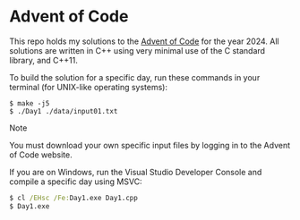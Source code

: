 # Advent of Code

This repo holds my solutions to the [Advent of Code](https://adventofcode.com/2024) for the year 2024.
All solutions are written in C++ using very minimal use of the C standard library, and C++11.

To build the solution for a specific day, run these commands in your terminal (for UNIX-like operating systems):

```console
$ make -j5
$ ./Day1 ./data/input01.txt
```

> [!NOTE]
> You must download your own specific input files by logging in to the Advent of Code website.

If you are on Windows, run the Visual Studio Developer Console and compile a specific day using MSVC:

```bat
$ cl /EHsc /Fe:Day1.exe Day1.cpp
$ Day1.exe
```
